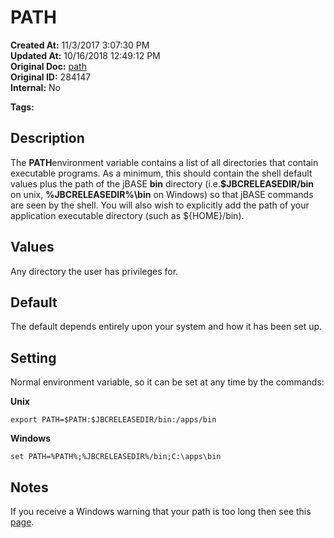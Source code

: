 # PATH

**Created At:** 11/3/2017 3:07:30 PM  
**Updated At:** 10/16/2018 12:49:12 PM  
**Original Doc:** [path](https://docs.jbase.com/41717-environment-variables/path)  
**Original ID:** 284147  
**Internal:** No  

**Tags:**
<badge text='environment variables' vertical='middle' />

## Description

The **PATH**environment variable contains a list of all directories that contain executable programs. As a minimum, this should contain the shell default values plus the path of the jBASE **bin** directory (i.e.**$JBCRELEASEDIR/bin** on unix, **%JBCRELEASEDIR%\bin** on Windows) so that jBASE commands are seen by the shell. You will also wish to explicitly add the path of your application executable directory (such as ${HOME}/bin).

## Values

Any directory the user has privileges for.



## Default

The default depends entirely upon your system and how it has been set up.



## Setting

Normal environment variable, so it can be set at any time by the commands:

**Unix**

```
export PATH=$PATH:$JBCRELEASEDIR/bin:/apps/bin
```



**Windows**

```
set PATH=%PATH%;%JBCRELEASEDIR%/bin;C:\apps\bin
```



## Notes

If you receive a Windows warning that your path is too long then see this [page](./../notes-on-environment-variables-for-the-jbase-compiler).
